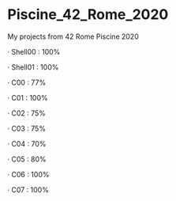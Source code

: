 # Piscine_42_Rome_2020
My projects from 42 Rome Piscine 2020 

· Shell00 : 100%

· Shell01 : 100%

· C00 : 77%

· C01 : 100%

· C02 : 75%

· C03 : 75%

· C04 : 70%

· C05 : 80%

· C06 : 100%

· C07 : 100%




